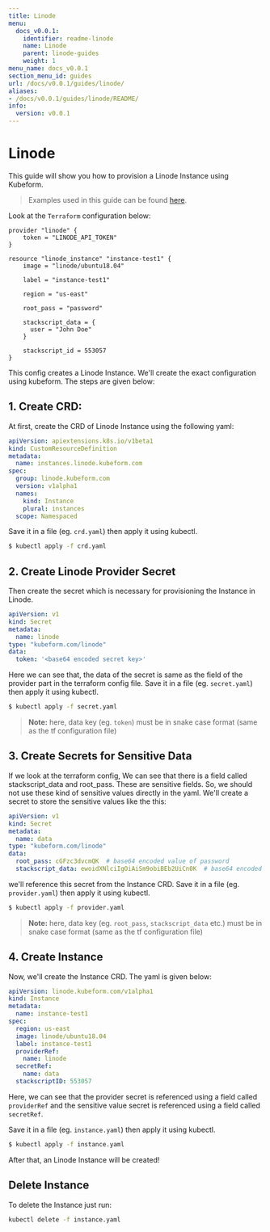 ```yaml
---
title: Linode
menu:
  docs_v0.0.1:
    identifier: readme-linode
    name: Linode
    parent: linode-guides
    weight: 1
menu_name: docs_v0.0.1
section_menu_id: guides
url: /docs/v0.0.1/guides/linode/
aliases:
- /docs/v0.0.1/guides/linode/README/
info:
  version: v0.0.1
---
```


# Linode

This guide will show you how to provision a Linode Instance using Kubeform.

> Examples used in this guide can be found [here](https://github.com/kubeform/docs/tree/v0.0.1/docs/examples/linode).

Look at the `Terraform` configuration below:

```
provider "linode" {
    token = "LINODE_API_TOKEN"
}

resource "linode_instance" "instance-test1" {
    image = "linode/ubuntu18.04"

    label = "instance-test1"

    region = "us-east"

    root_pass = "password"

    stackscript_data = {
      user = "John Doe"
    }

    stackscript_id = 553057
}
```

This config creates a Linode Instance. We'll create the exact configuration using kubeform. The steps are given below:

## 1. Create CRD:

At first, create the CRD of Linode Instance using the following yaml:

```yaml
apiVersion: apiextensions.k8s.io/v1beta1
kind: CustomResourceDefinition
metadata:
  name: instances.linode.kubeform.com
spec:
  group: linode.kubeform.com
  version: v1alpha1
  names:
    kind: Instance
    plural: instances
  scope: Namespaced
```

Save it in a file (eg. `crd.yaml`) then apply it using kubectl.

```bash
$ kubectl apply -f crd.yaml
```

## 2. Create Linode Provider Secret

Then create the secret which is necessary for provisioning the Instance in Linode.

```yaml
apiVersion: v1
kind: Secret
metadata:
  name: linode
type: "kubeform.com/linode"
data:
  token: '<base64 encoded secret key>'
```

Here we can see that, the data of the secret is same as the field of the provider part in the terraform config file. Save it in a file (eg. `secret.yaml`) then apply it using kubectl.

```bash
$ kubectl apply -f secret.yaml
```
> **Note:** here, data key (eg. `token`) must be in snake case format (same as the tf configuration file)

## 3. Create Secrets for Sensitive Data

If we look at the terraform config, We can see that there is a field called stackscript_data and root_pass. These are sensitive fields. So, we should not use these kind of sensitive values directly in the yaml. We'll create a secret to store the sensitive values like the this:

```yaml
apiVersion: v1
kind: Secret
metadata:
  name: data
type: "kubeform.com/linode"
data:
  root_pass: cGFzc3dvcmQK  # base64 encoded value of password
  stackscript_data: ewoidXNlciIgOiAiSm9obiBEb2UiCn0K  # base64 encoded value of "{user = "John Doe"}"
```

we'll reference this secret from the Instance CRD. Save it in a file (eg. `provider.yaml`) then apply it using kubectl.

```bash
$ kubectl apply -f provider.yaml
```
> **Note:** here, data key (eg. `root_pass`, `stackscript_data` etc.) must be in snake case format (same as the tf configuration file)

## 4. Create Instance

Now, we'll create the Instance CRD. The yaml is given below:

```yaml
apiVersion: linode.kubeform.com/v1alpha1
kind: Instance
metadata:
  name: instance-test1
spec:
  region: us-east
  image: linode/ubuntu18.04
  label: instance-test1
  providerRef:
    name: linode
  secretRef:
    name: data
  stackscriptID: 553057
```

Here, we can see that the provider secret is referenced using a field called `providerRef` and the sensitive value secret is referenced using a field called `secretRef`.

Save it in a file (eg. `instance.yaml`) then apply it using kubectl.

```bash
$ kubectl apply -f instance.yaml
```

After that, an Linode Instance will be created!

## Delete Instance

To delete the Instance just run:

```bash
kubectl delete -f instance.yaml
```
